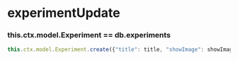 # experimentUpdate

### this.ctx.model.Experiment == db.experiments

```javascript
this.ctx.model.Experiment.create({"title": title, "showImage": showImage, "url": url, "category": category, "createdAt": new Date()});
```

